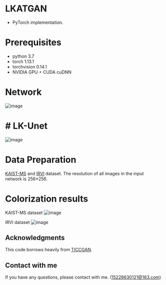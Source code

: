 # LKATGAN
- PyTorch implementation.

# Prerequisites
- python 3.7
- torch 1.13.1
- torchvision 0.14.1
- NVIDIA GPU + CUDA cuDNN

# Network
![image](https://github.com/lifegoeso/t/blob/master/img/network.jpg)

# # LK-Unet
![image](https://github.com/lifegoeso/t/blob/master/img/LK-Unet.jpg)

# Data Preparation
[KAIST-MS](https://github.com/SoonminHwang/rgbt-ped-detection/blob/master/data/README.md) and [IRVI](https://pan.baidu.com/s/1og7bcuVDModuBJhEQXWPxg?pwd=IRVI) dataset. 
The resolution of all images in the input network is 256*256.



# Colorization results
KAIST-MS dataset
![image](https://github.com/lifegoeso/t/blob/master/img/Experiments.jpg)

IRVI dataset
![image](https://github.com/lifegoeso/t/blob/master/img/Experiments2.jpg)

## Acknowledgments
This code borrows heavily from [TICCGAN](https://github.com/Kuangxd/TICCGAN).

## Contact with me
If you have any questions, please contact with me. (15228630121@163.com)
